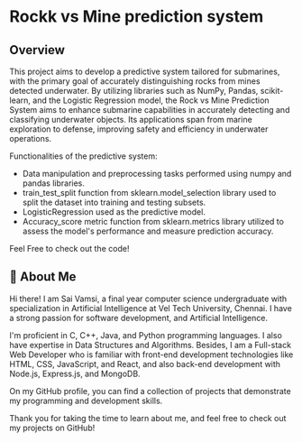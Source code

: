 # Rockk vs Mine prediction system

## Overview

This project aims to develop a predictive system tailored for submarines, with the primary goal of accurately distinguishing rocks from mines detected underwater. By utilizing libraries such as NumPy, Pandas, scikit-learn, and the Logistic Regression model, the Rock vs Mine Prediction System aims to enhance submarine capabilities in accurately detecting and classifying underwater objects. Its applications span from marine exploration to defense, improving safety and efficiency in underwater operations.

Functionalities of the predictive system:

- Data manipulation and preprocessing tasks performed using numpy and pandas libraries.
- train_test_split function from sklearn.model_selection library used to split the dataset into training and testing subsets.
- LogisticRegression used as the predictive model.
- Accuracy_score metric function from sklearn.metrics library utilized to assess the model's performance and measure prediction accuracy.

Feel Free to check out the code!

## 🚀 About Me
Hi there! I am Sai Vamsi, a final year computer science undergraduate with specialization in Artificial Intelligence at Vel Tech University, Chennai. I have a strong passion for software development, and Artificial Intelligence.

I'm proficient in C, C++, Java, and Python programming languages. I also have expertise in Data Structures and Algorithms. Besides, I am a Full-stack Web Developer who is familiar with front-end development technologies like HTML, CSS, JavaScript, and React, and also back-end development with Node.js, Express.js, and MongoDB.

On my GitHub profile, you can find a collection of projects that demonstrate my programming and development skills.

Thank you for taking the time to learn about me, and feel free to check out my projects on GitHub!
